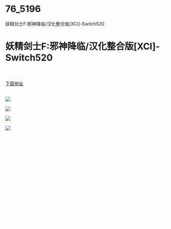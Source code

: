 # 76_5196
妖精剑士F:邪神降临/汉化整合版[XCI]-Switch520
# 妖精剑士F:邪神降临/汉化整合版[XCI]-Switch520
 <br/></br>
[下载地址](https://www.switch520.cc/article/5196 "下载地址")
<br/></br>

<p><span style="color: #ffffff;"><strong><img src="https://www.switch520.cc/muke_img/upload_art_editor_20201017-1_a0bc27bf29dde820cb3dd47201ecaa82.jpg"></strong></span></p>
<p><span style="color: #ffffff;"><strong><img src="https://www.switch520.cc/muke_img/upload_art_editor_20201017-1_6d658e46884ec33658dd398150443ffd.jpg"></strong></span></p>
<p><span style="color: #ffffff;"><strong><img src="https://www.switch520.cc/muke_img/upload_art_editor_20201017-1_dbe25b5943244ff521d7d82c320eadc6.jpg"></strong></span></p>
<p><span style="color: #ffffff;"><strong><img src="https://www.switch520.cc/muke_img/upload_art_editor_20201017-1_8fdabedd619ee3d1d025d454aec978f2.jpg"></strong></span></p>
<p>&nbsp;</p>
<p><span style="color: #ffffff;"><strong>　《妖精剑士F：邪神降临》故事描述很久很久以前，邪神与女神间曾发生过战争。最终双方遭到封印，女神与邪神遗留下来的武器被称为妖圣武器、指挥妖圣武器的战士则称为剑士。其后时光流逝，到了现代。由于意外而刚成为剑士的青年梵格救了遇袭的少女缇亚拉，这次相遇让梵格逐渐卷入邪神与女神间的战争。</strong></span></p>
<p><span style="color: #ffffff;"><strong>　　游戏分成了三条不同的故事线，在不同的故事线下，敌人可能会成为朋友、朋友也可能会成为敌人，根据玩家选择不同，将会解锁不同的结局。根据自己的喜好，在简单、普通和硬核三种模式下进行游戏，享受6人制RPG体验。</strong></span></p>
<p>&nbsp;</p>
<p><span style="color: #ffffff;"><strong>&nbsp;</strong></span></p>
<p><span style="color: #ffffff;"><strong> 汉补出自 XXGame汉化组</strong></span></p>
